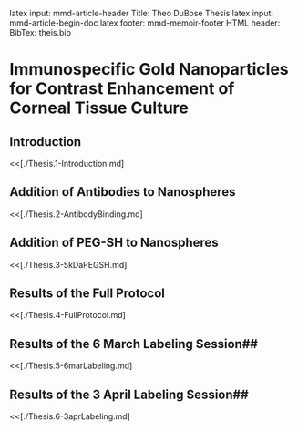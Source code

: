 latex input:	mmd-article-header
Title:			Theo DuBose Thesis
latex input:	mmd-article-begin-doc
latex footer:	mmd-memoir-footer
HTML header:	<script type="text/javascript" src="file:///Users/Theo/MathJax/MathJax.js?config=TeX-AMS-MML_HTMLorMML"></script>
BibTex:			theis.bib

# Immunospecific Gold Nanoparticles for Contrast Enhancement of Corneal Tissue Culture #

## Introduction ##
<<[./Thesis.1-Introduction.md]
## Addition of Antibodies to Nanospheres ##
<<[./Thesis.2-AntibodyBinding.md]
## Addition of PEG-SH to Nanospheres ##
<<[./Thesis.3-5kDaPEGSH.md]
## Results of the Full Protocol ##
<<[./Thesis.4-FullProtocol.md]
## Results of the 6 March Labeling Session##
<<[./Thesis.5-6marLabeling.md]
## Results of the 3 April Labeling Session##
<<[./Thesis.6-3aprLabeling.md]
